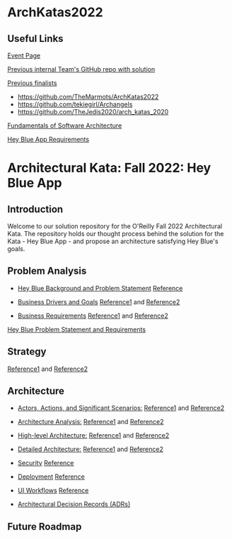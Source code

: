 # ArchKatas2022

## Useful Links

[Event Page](https://learning.oreilly.com/live-events/architectural-katas/0636920054100/0636920072741/)

[Previous internal Team's GitHub repo with solution](https://github.com/TheMarmots/ArchKatas2022)

[Previous finalists](https://github.com/tekiegirl/SoftwareArchitectureResources/blob/main/Resources/OReillyKata.md)

 - https://github.com/TheMarmots/ArchKatas2022
 - https://github.com/tekiegirl/Archangels
 - https://github.com/TheJedis2020/arch_katas_2020

[Fundamentals of Software Architecture](http://fundamentalsofsoftwarearchitecture.com/katas/)

[Hey Blue App Requirements](https://docs.google.com/document/d/10o-4eEzFo005pqDt_ORCztzaQCQ_9FNWYrxFasou3Eo/edit)

# Architectural Kata: Fall 2022: Hey Blue App

## Introduction

Welcome to our solution repository for the O'Reilly Fall 2022 Architectural Kata. The repository holds our thought process behind the solution for the Kata - Hey Blue App - and propose an architecture satisfying Hey Blue's goals.	

## Problem Analysis

* [Hey Blue Background and Problem Statement](./ProblemAnalysis/Background.md)
[Reference](https://github.com/TheMarmots/ArchKatas2022/blob/main/ProblemAnalysis/Background.md)

* [Business Drivers and Goals](./ProblemAnalysis/DriversGoals.md)
[Reference1](https://github.com/TheMarmots/ArchKatas2022/blob/main/ProblemAnalysis/DriversGoals.md) and [Reference2](https://github.com/tekiegirl/Archangels/blob/main/1.ProblemBackground/BusinessGoalsDriversAndRequirements.md)

* [Business Requirements](./ProblemAnalysis/BusinessReqs.md)
[Reference1](https://github.com/TheMarmots/ArchKatas2022/blob/main/ProblemAnalysis/BusinessReqs.md) and [Reference2](https://github.com/tekiegirl/Archangels/blob/main/1.ProblemBackground/BusinessGoalsDriversAndRequirements.md)

[Hey Blue Problem Statement and Requirements](https://docs.google.com/document/d/10o-4eEzFo005pqDt_ORCztzaQCQ_9FNWYrxFasou3Eo/edit)

## Strategy

[Reference1](https://github.com/TheMarmots/ArchKatas2022/blob/main/Solution/Strategy.md) and [Reference2](https://github.com/TheJedis2020/arch_katas_2020/blob/main/Strategy.md)

## Architecture

* [Actors, Actions, and Significant Scenarios:](./Solution/Actors,%20Actions%20&%20Significant%20Scenarios.md)
[Reference1](https://github.com/TheMarmots/ArchKatas2022/blob/main/Actors,%20Actions%20&%20Significant%20Scenarios.md) and [Reference2](https://github.com/tekiegirl/Archangels/blob/main/2.SolutionBackground/Conceptual.md)

* [Architecture Analysis:](./Solution/ArchAnalysis.md)
[Reference1](https://github.com/TheMarmots/ArchKatas2022/blob/main/Solution/ArchAnalysis.md) and [Reference2](https://github.com/tekiegirl/Archangels/blob/main/2.SolutionBackground/ArchitecturePatterns.md)

* [High-level Architecture:](./Solution/GeneralArchitecture.md)
[Reference1](https://github.com/TheMarmots/ArchKatas2022/blob/main/GeneralArchitecture.md) and [Reference2](https://github.com/TheJedis2020/arch_katas_2020/blob/main/GeneralArchitecture.md)

* [Detailed Architecture:](./Solution/DetailedArch.md)
[Reference1](https://github.com/TheMarmots/ArchKatas2022/blob/main/Solution/DetailedArch.md) and [Reference2](https://github.com/TheJedis2020/arch_katas_2020/tree/main/Key%20Capabilities)

* [Security](./Solution/Security.md)
[Reference](https://github.com/tekiegirl/Archangels/blob/main/2.SolutionBackground/Security.md)

* [Deployment](./Solution/Deployment.md)
[Reference](https://github.com/tekiegirl/Archangels/blob/main/2.SolutionBackground/Deployment.md)

* [UI Workflows](./Solution/ExampleMocks.md)
[Reference](https://github.com/TheMarmots/ArchKatas2022/blob/main/ExampleMocks.md)

* [Architectural Decision Records (ADRs)](./ADRs)

## Future Roadmap






